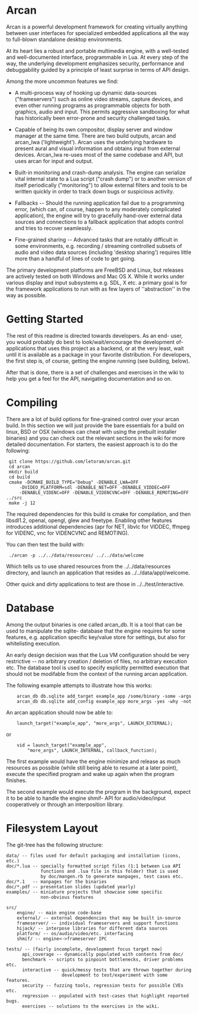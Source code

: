 Arcan
=====

Arcan is a powerful development framework for creating virtually anything between
user interfaces for specialized embedded applications all the way to
 full-blown standalone desktop environments.

At its heart lies a robust and portable multimedia engine, with a well-tested
and well-documented interface, programmable in Lua. At every step of the way,
the underlying development emphasizes security, performance and debuggability
guided by a principle of least surprise in terms of API design.

Among the more uncommon features we find:

 * A multi-process way of hooking up dynamic data-sources ("frameservers")
   such as online video streams, capture devices, and even other running
   programs as programmable objects for both graphics, audio and input.
   This permits aggressive sandboxing for what has historically been
   error-prone and security challenged tasks.

 * Capable of being its own compositor, display server and window manager at
   the same time. There are two build outputs, arcan and arcan\_lwa
   ('lightweight'). Arcan uses the underlying hardware to present aural and
   visual information and obtains input from external devices. Arcan\_lwa
   re-uses most of the same codebase and API, but uses arcan for input
   and output.

 * Built-in monitoring and crash-dump analysis. The engine can serialize vital 
   internal state to a Lua script ("crash dump") or to another
   version of itself periodically ("monitoring") to allow external filters and
   tools to be written quickly in order to track down bugs or suspicious
   activity.

 * Fallbacks -- Should the running application fail due to a programming error,
   (which can, of course, happen to any moderately complicated application),
   the engine will try to gracefully hand-over external data sources and
   connections to a fallback application that adopts control and tries to
   recover seamlessly.

 * Fine-grained sharing -- Advanced tasks that are notably difficult in some
   environments, e.g. recording / streaming controlled subsets of audio and
   video data sources (including 'desktop sharing') requires little more than
   a handful of lines of code to get going.

The primary development platforms are FreeBSD and Linux, but releases are
actively tested on both Windows and Mac OS X. While it works under various
display and input subsystems e.g. SDL, X etc. a primary goal is for the
framework applications to run with as few layers of ''abstraction'' in the
way as possible.

Getting Started
=====
The rest of this readme is directed towards developers. As an end- user,
you would probably do best to look/wait/encourage the development of-
applications that uses this project as a backend, or at the very least,
wait until it is available as a package in your favorite distribution.
For developers, the first step is, of course, getting the engine 
running (see building, below).

After that is done, there is a set of challenges and exercises in the wiki
to help you get a feel for the API, navigating documentation and so on.

Compiling
=====
There are a lot of build options for fine-grained control over your arcan
build. In this section we will just provide the bare essentials for a build
on linux, BSD or OSX (windows can cheat with using the prebuilt installer
binaries) and you can check out the relevant sections in the wiki for more
detailed documentation. For starters, the easiest approach is to do the following:

     git clone https://github.com/letoram/arcan.git
     cd arcan
     mkdir build
     cd build
     cmake -DCMAKE_BUILD_TYPE="Debug" -DENABLE_LWA=OFF 
         -DVIDEO_PLATFORM=sdl -DENABLE_NET=OFF -DENABLE_VIDDEC=OFF 
         -DENABLE_VIDENC=OFF -DENABLE_VIDENCVNC=OFF -DENABLE_REMOTING=OFF ../src
     make -j 12

The required dependencies for this build is cmake for compilation, and then
libsdl1.2, openal, opengl, glew and freetype. Enabling other features
introduces additional dependencies (apr for NET, libvlc for VIDDEC,
ffmpeg for VIDENC, vnc for VIDENCVNC and REMOTING).

You can then test the build with:

     ./arcan -p ../../data/resources/ ../../data/welcome

Which tells us to use shared resources from the ../../data/resources directory,
and launch an application that resides as ../../data/appl/welcome.

Other quick and dirty applications to test are those in ../../test/interactive.

Database
=====

Among the output binaries is one called arcan\_db. It is a tool that
can be used to manipulate the sqlite- database that the engine requires
for some features, e.g. application specific key/value store for settings,
but also for whitelisting execution.

An early design decision was that the Lua VM configuration should be very
restrictive -- no arbitrary creation / deletion of files, no arbitrary execution
etc. The database tool is used to specify explicitly permitted execution that
should not be modifable from the context of the running arcan application.

The following example attempts to illustrate how this works:

        arcan_db db.sqlite add_target example_app /some/binary -some -args
        arcan_db db.sqlite add_config example_app more_args -yes -why -not

An arcan application should now be able to:

        launch_target("example_app", "more_args", LAUNCH_EXTERNAL);

or

        vid = launch_target("example_app", 
            "more_args", LAUNCH_INTERNAL, callback_function);

The first example would have the engine minimize and release as much
resources as possible (while still being able to resume at a later point),
execute the specified program and wake up again when the program finishes.

The second example would execute the program in the background, expect it to
be able to handle the engine shmif- API for audio/video/input cooperatively
or through an interposition library.

Filesystem Layout
=====
The git-tree has the following structure:

    data/ -- files used for default packaging and installation (icons, etc.)
    doc/*.lua -- specially formatted script files (1:1 between Lua API
                 functions and .lua file in this folder) that is used
                 by doc/mangen.rb to generate manpages, test cases etc.
    doc/*.1   -- manpages for the binaries
    doc/*.pdf -- presentation slides (updated yearly)
    examples/ -- miniature projects that showcase some specific
                 non-obvious features

    src/
        engine/ -- main engine code-base
        external/ -- external dependencies that may be built in-source
        frameserver/ -- individual frameservers and support functions
        hijack/ -- interpose libraries for different data sources
        platform/ -- os/audio/video/etc. interfacing
        shmif/ -- engine<->frameserver IPC

    tests/ -- (fairly incomplete, development focus target now)
          api_coverage -- dynamically populated with contents from doc/
          benchmark -- scripts to pinpoint bottlenecks, driver problems etc.
          interactive -- quick/messy tests that are thrown together during
                         development to test/experiment with some features.
          security -- fuzzing tools, regression tests for possible CVEs etc.
          regression -- populated with test-cases that highlight reported bugs.
          exercises -- solutions to the exercises in the wiki.

